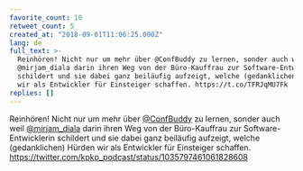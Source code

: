 ```yaml
---
favorite_count: 10
retweet_count: 5
created_at: "2018-09-01T11:06:25.000Z"
lang: de
full_text: >-
  Reinhören! Nicht nur um mehr über @ConfBuddy zu lernen, sonder auch weil
  @mirjam_diala darin ihren Weg von der Büro-Kauffrau zur Software-Entwicklerin
  schildert und sie dabei ganz beiläufig aufzeigt, welche (gedanklichen) Hürden
  wir als Entwickler für Einsteiger schaffen. https://t.co/TFRJqMU7Fk
replies: []
---
```


Reinhören! Nicht nur um mehr über [@ConfBuddy](https://twitter.com/ConfBuddy) zu
lernen, sonder auch weil [@mirjam_diala](https://twitter.com/mirjam_diala) darin
ihren Weg von der Büro-Kauffrau zur Software-Entwicklerin schildert und sie
dabei ganz beiläufig aufzeigt, welche (gedanklichen) Hürden wir als Entwickler
für Einsteiger schaffen.
<https://twitter.com/kpkp_podcast/status/1035797461061828608>
